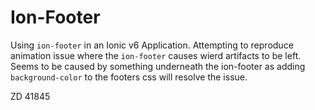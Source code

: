 # Ion-Footer
Using `ion-footer` in an Ionic v6 Application. Attempting to reproduce animation issue where the `ion-footer` causes wierd artifacts to be left. Seems to be caused by something underneath the ion-footer as adding `background-color` to the footers css will resolve the issue.

ZD 41845